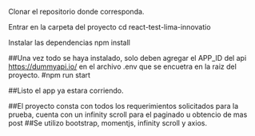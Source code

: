 Clonar el repositorio donde corresponda.

Entrar en la carpeta del proyecto
cd react-test-lima-innovatio

Instalar las dependencias
npm install


##Una vez todo se haya instalado, solo deben agregar el APP_ID del api https://dummyapi.io/ en el archivo .env que se encuetra en la raiz del proyecto.
#npm run start

##Listo el app ya estara corriendo.



##El proyecto consta con todos los requerimientos solicitados para la prueba, cuenta con un infinity scroll para el paginado u obtencio de mas post
##Se utilizo bootstrap, momentjs, infinity scroll y axios.
